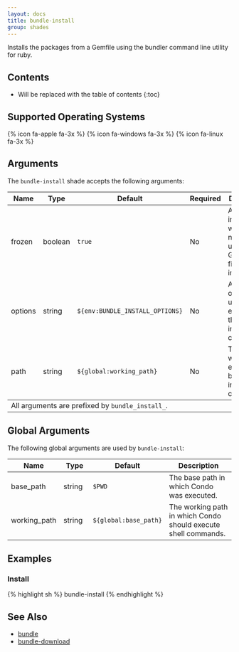 ```yaml
---
layout: docs
title: bundle-install
group: shades
---
```


Installs the packages from a Gemfile using the bundler command line utility for ruby.

## Contents

* Will be replaced with the table of contents
{:toc}

## Supported Operating Systems

{% icon fa-apple fa-3x %} {% icon fa-windows fa-3x %} {% icon fa-linux fa-3x %}

## Arguments

The `bundle-install` shade accepts the following arguments:

<div class="table-responsive">
    <table class="table table-bordered table-striped">
    <thead>
        <tr>
            <th style="width:100px;">Name</th>
            <th style="width:50px;">Type</th>
            <th style="width:50px;">Default</th>
            <th style="width:25px;">Required</th>
            <th>Description</th>
        </tr>
    </thead>
    <tbody>
        <tr>
            <td>frozen</td>
            <td>boolean</td>
            <td><code>true</code></td>
            <td>No</td>
            <td>A value indicating whether or not to update the Gemfile.lock file after install.</td>
        </tr>
        <tr>
            <td>options</td>
            <td>string</td>
            <td><code>${env:BUNDLE_INSTALL_OPTIONS}</code></td>
            <td>No</td>
            <td>Additional options to use when executing the bundle install command.</td>
        </tr>
        <tr>
            <td>path</td>
            <td>string</td>
            <td><code>${global:working_path}</code></td>
            <td>No</td>
            <td>The path in which to execute the bundle install command.</td>
        </tr>
    </tbody>
    <tfooter>
        <tr>
            <td colspan="5">All arguments are prefixed by <code>bundle_install_</code>.</td>
        </tr>
    </tfooter>
    </table>
</div>

## Global Arguments

The following global arguments are used by `bundle-install`:

<div class="table-responsive">
    <table class="table table-bordered table-striped">
    <thead>
        <tr>
            <th style="width:100px;">Name</th>
            <th style="width:50px;">Type</th>
            <th style="width:50px;">Default</th>
            <th>Description</th>
        </tr>
    </thead>
    <tbody>
        <tr>
            <td>base_path</td>
            <td>string</td>
            <td><code>$PWD</code></td>
            <td>The base path in which Condo was executed.</td>
        </tr>
        <tr>
            <td>working_path</td>
            <td>string</td>
            <td><code>${global:base_path}</code></td>
            <td>The working path in which Condo should execute shell commands.</td>
        </tr>
    </tbody>
    </table>
</div>

## Examples

### Install

{% highlight sh %}
bundle-install
{% endhighlight %}

## See Also

* [bundle]({{site.baseurl}}/shades/bundle)
* [bundle-download]({{site.baseurl}}/shades/bundle-download)